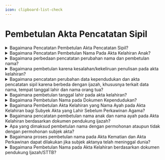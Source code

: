 ```yaml
---
icon: clipboard-list-check
---
```


# Pembetulan Akta Pencatatan Sipil

<details>

<summary>Bagaimana Pencatatan Pembetulan Akta Pencatatan Sipil?</summary>

Berdasarkan Pasal 59 Peraturan Presiden Nomor&#x20;96 Tahun 2019 diatur bahwa Pembetulan akta&#x20;Pencatatan Sipil dilakukan pada Disdukcapil&#x20;Kabupaten/Kota atau UPT Disdukcapil Kabupaten/Kota&#x20;atau Perwakilan Republik Indonesia sesuai domisili&#x20;dengan atau tanpa permohonan dari subjek akta.

a. Persyaratan pembetulan akta Pencatatan Sipil&#x20;diajukan permohonan oleh subjek akta karena&#x20;kesalahan tulis redaksional berupa:

1. dokumen autentik yang menjadi persyaratan   &#x20;pembuatan akta Pencatatan Sipil; dan
2. kutipan akta Pencatatan Sipil dimana terdapat   &#x20;kesalahan tulis redaksional.   &#x20;Hasil pencatatan pembetulan akta pencatatan sipil   &#x20;dimaksud, Disdukcapil Kabupaten/Kota atau UPT   &#x20;Disdukcapil Kabupaten/Kota atau Perwakilan   &#x20;Republik Indonesia membuat catatan pinggir pada   &#x20;register akta Pencatatan Sipil mengenai   &#x20;pembetulan akta, menerbitkan kembali kutipan akta   &#x20;Pencatatan Sipil dan mencabut kutipan akta   &#x20;Pencatatan Sipil dari subjek akta dan kutipan akta   &#x20;Pencatatan Sipil yang telah dibetulkan diserahkan   &#x20;kepada Pemohon.

b. Pencatatan pembetulan nama termasuk bagian&#x20;pembetulan Dokumen Kependudukan berdasarkan&#x20;dokumen otentik yang menjadi dasar untuk&#x20;pembetulan sebagaimana diamanatkan dalam&#x20;Pasal 4 ayat (4) Peraturan Menteri Dalam Negeri&#x20;Nomor 73 Tahun 2022.

Persyaratan pembetulan nama yang harus dipenuhi&#x20;berdasarkan Surat Dirjen Dukcapil Nomor&#x20;470/13287/Dukcapil tanggal 28 September 2021&#x20;berupa:

1. permohonan dari subjek akta atau orang lain   &#x20;yang dikuasakan;
2. fotokopi dokumen autentik meliputi ijazah, buku   &#x20;nikah, pasport dll;
3. kutipan akta Pencatatan Sipil dimana terdapat   &#x20;kesalahan nama;
4. mengisi SPTJM Kebenaran data dengan 2 orang   &#x20;saksi.

Hasil pencatatan pembetulan nama, Disdukcapil&#x20;membuat catatan pinggir pada register akta&#x20;Pencatatan Sipil mengenai pembetulan nama dan&#x20;menerbitkan kembali kutipan akta Pencatatan Sipil&#x20;serta mencabut kutipan akta Pencatatan Sipil dari&#x20;subjek akta.

c. Pembetulan akta Pencatatan Sipil tanpa&#x20;permohonan dari subjek akta dilakukan pembetulan&#x20;secara langsung oleh petugas sebelum diserahkan&#x20;kepada Pemohon sebagaimana diamanatkan dalam&#x20;Pasal 88 Permendagri Nomor 108 Tahun 2019.

**Sumber rujukan:**

* Pasal 71 ayat (1) ayat (2) dan ayat (3) UndangUndang No 23 Tahun 2006 tentang Administrasi  &#x20;Kependudukan. ([link](https://peraturan.go.id/id/uu-no-23-tahun-2006))
* Pasal 59 Peraturan Presiden Nomor 96 Tahun 2018  &#x20;tentang Persyaratan dan Tata Cara Pendaftaran  &#x20;Penduduk dan Pencatatan Sipil. ([link](https://peraturan.go.id/id/perpres-no-96-tahun-2018))
* Pasal 87 dan Pasal 88 Peraturan Menteri Dalam  &#x20;Negeri Nomor 108 Tahun 2019 tentang Peraturan  &#x20;Pelaksanaan Peraturan Presiden Nomor 96 Tahun  &#x20;2018 tentang Persyaratan dan Tata Cara Pendaftaran  &#x20;Penduduk dan Pencatatan Sipil.  ([link](https://peraturan.go.id/id/permendagri-no-108-tahun-2019))
* Peraturan Menteri Dalam Negeri Nomor 109 Tahun  &#x20;2019 tentang Formulir dan Buku Yang Digunakan  &#x20;Dalam Administrasi Kependudukan. ([link](https://peraturan.go.id/id/permendagri-no-109-tahun-2019))
* Pasal 4 ayat (4) Peraturan Menteri Dalam Negeri  &#x20;Nomor 73 Tahun 2022 tentang Pencatatan Nama pada  &#x20;Dokumen Kependudukan. ([link](https://peraturan.go.id/id/permendagri-no-73-tahun-2022))
* Keputusan Menteri Dalam Negeri Nomor 400.8.2-  &#x20;5484.Dukcapil Tahun 2022 tentang Petunjuk Teknis  &#x20;Pelayanan Pencatatan Sipil.
* Surat Dirjen Dukcapil yang ditujukan kepada Kepala  &#x20;Dinas Dukcapil di Seluruh Indonesia Nomor  &#x20;470/13287/Dukcapil tanggal 28 September 2021 hal  &#x20;Jenis Layanan, Persyaratan dan Penjelasan  &#x20;Pendaftaran Penduduk dan Pencatatan Sipil.

{% hint style="success" %}
Dibuat:  23 Juni 2025 10:00 WIB | Perubahan terakhir: 23 Juni 2025 10:00 WIB
{% endhint %}

</details>



<details>

<summary>Bagaimana Pencatatan Pembetulan Nama Pada Akta Kelahiran Anak?</summary>

Berdasarkan Peraturan Menteri Dalam Negeri&#x20;Nomor 73 Tahun 2022 yang berlaku sejak tanggal 21&#x20;April 2022, terdapat ketentuan Pasal 5 ayat (3) diatur&#x20;bahwa tata cara Pencatatan Nama pada Dokumen&#x20;Kependudukan dilarang:\
a. disingkat, kecuali tidak diartikan lain;\
b. menggunakan angka dan tanda baca; dan\
c. mencantumkan gelar pendidikan dan keagamaan&#x20;pada akta pencatatan sipil.

Selanjutnya pada Pasal 7 ayat (1) diatur&#x20;Penduduk yang memberikan nama yang melanggar&#x20;ketentuan Pasal 5 ayat (3), pejabat pada Disdukcapil&#x20;Kabupaten/Kota, UPT Disdukcapil Kabupaten/Kota, atau&#x20;Perwakilan Republik Indonesia tidak mencatatkan dan&#x20;menerbitkan Dokumen Kependudukan.

**Sumber rujukan:**

* Pasal 5 ayat (3) dan Pasal 7 ayat (1) Peraturan  &#x20;Menteri Dalam Negeri Nomor 73 Tahun 2022 tentang  &#x20;Pencatatan Nama pada Dokumen Kependudukan. ([link](https://peraturan.go.id/id/permendagri-no-73-tahun-2022))
* Surat Dirjen Dukcapil No. 472.11/8069/DUKCAPIL tgl  &#x20;28 April 2022 kpd Kadis Dukcapil Kota Depok.

{% hint style="success" %}
Dibuat:  23 Juni 2025 10:00 WIB | Perubahan terakhir: 23 Juni 2025 10:00 WIB
{% endhint %}

</details>



<details>

<summary>Bagaimana perbedaan pencatatan perubahan nama dan pembetulan nama?</summary>

a. Pencatatan perubahan nama diatur dalam Pasal 52&#x20;Undang-Undang Nomor 23 Tahun 2006 pada intinya&#x20;bahwa pencatatan perubahan nama dilaksanakan&#x20;berdasarkan penetapan pengadilan negeri. Dan&#x20;Pasal 4 ayat (3) Peraturan Menteri Dalam Negeri&#x20;Nomor 73 Tahun 2022 diatur bahwa Dalam hal&#x20;Penduduk melakukan perubahan nama, pencatatan&#x20;perubahan nama dilaksanakan berdasarkan&#x20;penetapan pengadilan negeri dan persyaratannya&#x20;diatur sesuai dengan ketentuan peraturan&#x20;perundang-undangan.&#x20;Hasil pencatatan perubahan, Disdukcapil membuat&#x20;catatan pinggir pada register akta Pencatatan Sipil&#x20;dan kutipan akta Pencatatan Sipil.

b. Pencatatan pembetulan nama diatur dalam Pasal 4&#x20;ayat (4) Peraturan Menteri Dalam Negeri Nomor 73&#x20;Tahun 2022, bahwa Dalam hal Penduduk melakukan&#x20;pembetulan nama, pencatatan pembetulan nama&#x20;termasuk bagian pembetulan Dokumen&#x20;Kependudukan berdasarkan dokumen otentik yang&#x20;menjadi dasar untuk pembetulan sesuai dengan&#x20;ketentuan peraturan perundang-undangan. Dan&#x20;Surat Dirjen Dukcapil Nomor 470/13287/Dukcapil&#x20;tanggal 28 September 2021 diatur bahwa bilamana&#x20;terdapat permohonan pembetulan nama, maka&#x20;pencatatannya termasuk dalam kategori pencatatan&#x20;pembetulan akta pencatatan sipil, dan harus&#x20;memenuhi persyaratan:

1. permohonan dari subjek akta atau orang lain   &#x20;yang dikuasakan;
2. fotokopi dokumen autentik meliputi ijazah,   &#x20;buku nikah, pasport dll;
3. kutipan akta Pencatatan Sipil dimana terdapat   &#x20;kesalahan nama;
4. mengisi SPTJM Kebenaran data dengan 2   &#x20;orang saksi (tidak perlu fotokopi KTP-el saksi).

Hasil pencatatan pembetulan nama, Disdukcapil&#x20;membuat catatan pinggir pada register akta&#x20;Pencatatan Sipil mengenai pembetulan nama dan&#x20;menerbitkan kembali kutipan akta Pencatatan Sipil&#x20;serta mencabut kutipan akta Pencatatan Sipil dari&#x20;subjek akta.

Berdasarkan penjelasan di atas dapat ditarik suatu&#x20;pemahaman bahwa kedua hal tersebut mengandung&#x20;kaidah yang berbeda?

a. Perubahan nama dilakukan apabila semua data&#x20;pada dokumen kependudukan dan dokumen&#x20;identitas lainnya namanya sama, jika ingin dikurangi&#x20;atau ditambahkan atau disisipkan satu kata atau&#x20;diganti nama secara keseluruhan harus berdasarkan&#x20;penetapan pengadilan negeri.

b. Pembetulan nama, dilakukan jika nama pada&#x20;dokumen kependudukan tersebut salah atau keliru,&#x20;dan ada dokumen otentik yang benar sebagai salah&#x20;satu indikator dasar untuk dilakukan embetulan&#x20;nama ditambahkan dengan mengisi surat&#x20;pernyataan tanggung jawab mutlak (SPTJM) dengan&#x20;2 (dua)orang saksi

**Sumber rujukan:**

* Pasal 52 Undang-Undang Nomor 23 Tahun 2006  &#x20;tentang Administrasi Kependudukan.([link](https://peraturan.go.id/id/uu-no-23-tahun-2006))
* Pasal 4 ayat (3) dan ayat (4) Peraturan Menteri  &#x20;Dalam Negeri Nomor 73 Tahun 2022 tentang  &#x20;Pencatatan Nama pada Dokumen Kependudukan. (l[ink](https://peraturan.go.id/id/permendagri-no-73-tahun-2022))
* Surat Dirjen Dukcapil yang ditujukan kepada Kepala  &#x20;Dinas Dukcapil di Seluruh Indonesia Nomor  &#x20;470/13287/Dukcapil tanggal 28 September 2021 hal  &#x20;Jenis Layanan, Persyaratan dan Penjelasan  &#x20;Pendaftaran Penduduk dan Pencatatan Sipil.

{% hint style="success" %}
Dibuat:  23 Juni 2025 10:00 WIB | Perubahan terakhir: 23 Juni 2025 10:00 WIB
{% endhint %}

</details>



<details>

<summary>Bagaimana pembetulan karena kesalahan/kekeliruan penulisan pada akta kelahiran?</summary>

Berdasarkan Peraturan Menteri Dalam Negeri&#x20;Nomor 19 Tahun 2010, diatur bahwa tempat lahir yaitu&#x20;Nama Kabupaten/Kota tempat penduduk dilahirkan,&#x20;bukan nama kampung, desa/kelurahan atau kecamatan.

Apabila nyata-nyata terjadi kesalahan/kekeliruan&#x20;dalam penulisan akta pencatatan sipil termasuk akta&#x20;kelahiran, antara lain mengenai tempat lahir, urutan&#x20;anak, jenis kelamin dan nama orang tua, maka dapat&#x20;dibetulkan oleh Pejabat Pencatatan Sipil berdasarkan&#x20;asas Contrarius Actus. Pemohon harus membuat surat&#x20;pernyataan tanggung jawab mutlak untuk menjamin&#x20;kebenaran data yang diberikan. Pembetulan dilakukan&#x20;dengan membuat catatan pinggir pada register dan&#x20;kutipan akta pencatatan sipil. Jika kesalahan tersebut,&#x20;hanya berupa kesalahan tulis redaksional (tidak&#x20;merubah makna), pembetulan dilakukan dengan&#x20;menarik kutipan akta yang mengalami kesalahan tulis&#x20;redaksional dan menerbitkan kembali kutipan akta serta&#x20;membuat catatan pinggir pada register akta pencatatan&#x20;sipil mengenai pembetulan tersebut.

**Sumber rujukan:**\
Surat Dirjen Dukcapil No. 472/9670/Dukcapil tgl 19&#x20;Desember 2019 kpd Kadis Dukcapil Kab.  Lebong.

{% hint style="success" %}
Dibuat:  23 Juni 2025 10:00 WIB | Perubahan terakhir: 23 Juni 2025 10:00 WIB
{% endhint %}

</details>



<details>

<summary>Bagaimana pencatatan perubahan data kependudukan dan akta pencatatan sipil karena berbeda dengan ijazah, khususnya terkait data nama, tempat tanggal lahir dan nama orang tua?</summary>

a. Berdasarkan Pasal 53 Peraturan Presiden Nomor 96&#x20;Tahun 2018 diatur bahwa pencatatan perubahan&#x20;nama Penduduk harus memenuhi persyaratan&#x20;salinan penetapan pengadilan negeri.

b. Merujuk Pasal 3 ayat (3) huruf a Peraturan Menteri&#x20;Dalam Negeri Nomor 74 Tahun 2015 diatur dalam&#x20;hal terjadi kesalahan penulisan tempat tanggal lahir&#x20;dilakukan dengan melampirkan dokumen sah yaitu&#x20;kutipan akta kelahiran dan/atau ijazah, selanjutnya&#x20;Pasal 6 huruf a diatur perubahan elemen data nama&#x20;dilakukan dengan cara melampirkan fotokopi kutipan&#x20;akta kelahiran atau ijazah, dan Pasal 15 ayat (1) dan&#x20;ayat (2) diatur elemen data statis tempat dan tanggal&#x20;lahir dapat dilakukan perubahan dengan cara&#x20;melampirkan fotokopi salinan penetapan pengadilan&#x20;dan menunjukkan salinan penetapan pengadilan.

c. Selanjutnya pada Lampiran Format I C dan Format 2&#x20;C Permendikbud Nomor 29 Tahun 2014 tentang&#x20;pengesahan Fotokopi Ijazah/Surat Tanda Tamat&#x20;Belajar dan Penerbitan Surat Keterangan Kesalahan&#x20;penulisan Ijazah/STTB bagi sekolah masih&#x20;operasional dan sekolah sudah tidak operasional&#x20;atau tutup.&#x20;Mengenai perubahan data kependudukan (seperti nama,&#x20;tempat tanggal lahir, nama orang tua di dalam Kartu&#x20;Keluarga dan KTP-el) dan akta pencatatan sipil karena&#x20;berbeda dengan ijazah diberikan penjelasan dengan&#x20;terlebih dahulu melihat dokumen pendukung yang&#x20;menyatakan identitas sebenarnya yang ada di dalam&#x20;dokumen pendukung tersebut sebagai berikut:

1. &#x20;Terhadap perubahan elemen data nama pada KK   &#x20;dan KTP-el dilakukan dengan melampirkan   &#x20;persyaratan fotokopi kutipan akta kelahiran dan/atau   &#x20;ijazah, selanjutnya elemen data tempat dan tanggal   &#x20;lahir dilakukan dengan melampirkan fotokopi salinan   &#x20;penetapan pengadilan; dan perubahan nama pada   &#x20;akta pencatatan sipil harus memenuhi persyaratan   &#x20;salinan penetapan pengadilan negeri; serta   &#x20;perbaikan kesalahan penulisan pada Ijazah/STTB   &#x20;yang ditandatangani oleh Kepala Dinas Pendidikan   &#x20;Kabupaten/Kota dan/atau Kepala Sekolah;
2. Terkait adanya penolakan pengadilan atas   &#x20;permohonan perubahan data dari masyarakat, maka   &#x20;perlu dilampirkan salinan penetapan pengadilan.

**Sumber rujukan:**

* Pasal 53 Peraturan Presiden Nomor 96 Tahun 2018  &#x20;tentang Persyaratan dan Tata Cara Pendaftaran  &#x20;Penduduk dan Pencatatan Sipil. ([link](https://peraturan.go.id/id/permendagri-no-108-tahun-2019))
* Pasal 3 ayat (3) huruf a Peraturan Menteri Dalam  &#x20;Negeri Nomor 74 Tahun 2015 Tata Cara Perubahan&#x20;  Elemen Data Penduduk Dalam Kartu Tanda  &#x20;Penduduk Elektronik.
* Lampiran Format I C dan Format 2 C Permendikbud  &#x20;Nomor 29 Tahun 2014 tentang Pengesahan Fotokopi  &#x20;Ijazah/Surat Tanda Tamat Belajar, Surat Keterangan  &#x20;Pengganti Ijazah/Surat Tanda Tamat Belajar dan  &#x20;Penerbitan Surat Keterangan Pengganti Ijazah/STTB  &#x20;Jenjang Pendidikan Dasar dan Menengah.
* Surat Dirjen Dukcapil No. 470/4544/Dukcapil tanggal  &#x20;31 Mei 2019 kepada Kadis Dukcapil Kota  &#x20;Gunungsitoli.

{% hint style="success" %}
Dibuat:  23 Juni 2025 10:00 WIB | Perubahan terakhir: 23 Juni 2025 10:00 WIB
{% endhint %}

</details>



<details>

<summary>Bagaimana pembetulan tanggal lahir pada akta kelahiran?</summary>

a. Berdasarkan Pasal 59 ayat (2) Peraturan Presiden&#x20;Nomor 96 Tahun 2018 serta Pasal 87 dan 89 ayat&#x20;(2) dan ayat (4) Peraturan Menteri Dalam Negeri&#x20;Nomor 108 Tahun 2019, diatur pembetulan akta&#x20;pencatatan sipil dilaksanakan berdasarkan dokumen&#x20;autentik yang menjadi persyaratan pembuatan akta&#x20;pencatatan sipil. Pembatalan akta pencatatan sipil&#x20;juga dapat dilakukan tanpa melalui penetapan&#x20;pengadilan / Contrarius Actus yaitu oleh Pejabat&#x20;Pencatatan Sipil. Perubahan tanggal kelahiran pada&#x20;akta kelahiran tidak berdasarkan dokumen autentik&#x20;dan juga sesuai Laporan Akhir Hasil Pemeriksaan&#x20;(LAHP) dari Ombudsman RI Perwakilan bahwa&#x20;terjadi maladministrasi dalam penerbitan&#x20;perubahan/perbaikan akta kelahiran, maka&#x20;perubahan tersebut dapat dibatalkan olen Pejabat&#x20;Pencatatan Sipil tanpa melalui penetapan&#x20;pengadilan.

b. Pembatalan dilakukan berdasarkan permohonan dari&#x20;subyek akta atau orang lain yang merasa dirugikan,&#x20;dengan tata cara menarik kutipan akta kelahiran&#x20;dimaksud dari subyek akta serta membuat catatan&#x20;pinggir pada register akta kelahiran dan menerbitkan&#x20;kembali kutipan akta kelahiran sesuai tanggal lahir&#x20;yang semula.

**Sumber rujukan:**

* Pasal 59 ayat (2) Peraturan Presiden Nomor 96  &#x20;Tahun 2018 tentang Persyaratan dan Tata Cara  &#x20;Pendaftaran Penduduk dan Pencatatan Sipil.([link](https://peraturan.go.id/id/perpres-no-96-tahun-2018))
* Pasal 87 dan 89 ayat (2) dan ayat (4) Peraturan  &#x20;Menteri Dalam Negeri Nomor 108 Tahun 2019  &#x20;tentang Peraturan Pelaksanaan Peraturan Presiden  &#x20;Nomor 96 Tahun 2018 tentang Persyaratan dan Tata  &#x20;Cara Pendaftaran Penduduk dan Pencatatan Sipil. ([link](https://peraturan.go.id/id/permendagri-no-108-tahun-2019))
* Surat Dirjen Dukcapil No. 472.11/6241/DUKCAPIL,  &#x20;Maret 2020 kepada Kadis Dukcapil Kota Subang.

{% hint style="success" %}
Dibuat:  23 Juni 2025 10:00 WIB | Perubahan terakhir: 23 Juni 2025 10:00 WIB
{% endhint %}

</details>



<details>

<summary>Bagaimana Pembetulan Nama pada DokumenKependudukan?</summary>

a. Berdasarkan Pasal 4 ayat (4) Peraturan Menteri&#x20;Dalam Negeri Nomor 73 Tahun 2022, diatur bahwa&#x20;dalam hal Penduduk melakukan pembetulan nama,&#x20;pencatatan pembetulan nama termasuk bagian&#x20;pembetulan Dokumen Kependudukan berdasarkan&#x20;dokumen otentik yang menjadi dasar untuk&#x20;pembetulan sesuai dengan ketentuan peraturan&#x20;perundang undangan.&#x20;\
\
b. Penjelasan angka 38 pada Lampiran Surat Dirjen&#x20;Dukcapil Nomor 470/13287/Dukcapil tanggal 28&#x20;September 2021 disebutkan bahwa bilamana&#x20;terdapat permohonan pembetulan nama, maka&#x20;pencatatannya termasuk dalam kategori pencatatan&#x20;pembetulan akta pencatatan sipil, dan harus&#x20;memenuhi persyaratan berupa:

1. Permohonan dari subjek akta atau orang lain   &#x20;yang dikuasakan;
2. Fotokopi dokumen otentik meliputi Ijazah, Buku   &#x20;Nikah, Pasport dll;
3. Kutipan akta pencatatan sipil dimana terdapat   &#x20;kesalahan nama; dan
4. Mengisi SPTJM Kebenaran Data dengan 2   &#x20;orang saksi.   &#x20;

Merujuk ketentuan di atas, hasil dari pencatatan&#x20;pembetulan nama yaitu Disdukcapil Kabupaten/Kota&#x20;membuat Catatan Pinggir pada Register Akta&#x20;Pencatatan Sipil mengenai pembetulan nama dan&#x20;menerbitkan kembali Kutipan Akta Pencatatan Sipil serta&#x20;mencabut Kutipan Akta Pencatatan Sipil dari subjek&#x20;akta.

**Sumber rujukan:**

* Pasal 4 ayat (4) Peraturan Menteri Dalam Negeri  &#x20;Nomor 73 Tahun 2022 tentang Pencatatan Nama  &#x20;pada Dokumen Kependudukan.
* Penjelasan angka 38 pada Lampiran Surat Dirjen  &#x20;Dukcapil yang ditujukan kepada Kepala Disdukcapil  &#x20;di Seluruh Indonesia Nomor 470/13287/Dukcapil  &#x20;tanggal 28 September 2021 hal Jenis Layanan,  &#x20;Persyaratan dan Penjelasan Pendaftaran Penduduk  &#x20;dan Pencatatan Sipil.
* Surat Dirjen Dukcapil No. 400.8.6.7/5492/DUKCAPIL  &#x20;tgl 20 Juni 2023 kpd Kadis Dukcapil Kab. Pasuruan.

{% hint style="success" %}
Dibuat:  23 Juni 2025 10:00 WIB | Perubahan terakhir: 23 Juni 2025 10:00 WIB
{% endhint %}

</details>



<details>

<summary>Bagaimana Pembetulan Akta Kelahiran yang Nama Ayah pada Akta Kelahiran bagi Subyek Akta yang Lahir Sebelum Perkawinan Agama?</summary>

Berdasarkan Peraturan Menteri Dalam Negeri Nomor&#x20;108 Tahun 2019, pada:\
a. Pasal 48 ayat (2) diatur bahwa dalam hal pencatatan&#x20;kelahiran tidak dapat memenuhi persyaratan berupa&#x20;buku nikah/kutipan akta perkawinan atau bukti lain&#x20;yang sah; dan status hubungan dalam keluarga pada&#x20;Kartu Keluarga menunjukan status hubungan&#x20;perkawinan sebagai suami istri, dilakukan pencatatan&#x20;dalam Register Akta Kelahiran dan Kutipan Akta&#x20;Kelahiran sebagai Anak Ayah dan Ibu dengan&#x20;tambahan Frasa, yaitu: yang perkawinannya belum&#x20;tercatat sesuai dengan ketentuan peraturan&#x20;perundang-undangan.

b. Pasal 87 (2) huruf d dan e, disebutkan bahwa&#x20;pencatatan Pembetulan Akta Pencatatan Sipil&#x20;dilakukan oleh Pejabat Pencatatan Sipil dengan&#x20;membuat Catatan Pinggir pada Register Akta&#x20;Pencatatan Sipil mengenai pembetulan Akta,&#x20;menerbitkan kembali Kutipan Akta Pencatatan Sipil&#x20;dan mencabut Kutipan Akta Pencatatan Sipil dari&#x20;subjek akta.

Merujuk ketentuan di atas, Akta Kelahiran anak seorang&#x20;Ibu dapat dilakukan pembetulan menjadi anak Ayah dan&#x20;Ibu dengan tambahan frasa dimaksud, apabila pada&#x20;saat anak tersebut dilahirkan orang tuanya sudah&#x20;menunjukkan sebagai suami istri dalam Kartu Keluarga,&#x20;dengan membuat Surat Pernyataan Tanggung Jawab&#x20;Mutlak (SPTJM) Kebenaran sebagai Pasangan Suami&#x20;Istri (F-2.04). Selanjutnya Pejabat Pencatatan Sipil&#x20;membuat Catatan Pinggir pada Register Akta Kelahiran&#x20;dan menerbitkan kembali Kutipan Akta Kelahiran serta&#x20;mencabut Kutipan Akta Kelahiran lama dari subjek akta.

**Sumber rujukan:**

* Pasal 48 ayat (2) dan Pasal 87 (2) huruf d dan e  &#x20;Peraturan Menteri Dalam Negeri Nomor 108 Tahun  &#x20;2019 tentang Peraturan Pelaksanaan Peraturan  &#x20;Presiden Nomor 96 Tahun 2018 tentang Persyaratan  &#x20;dan Tata Cara Dafduk dan Pencatatan Sipil. ([link](https://peraturan.go.id/id/permendagri-no-108-tahun-2019))
* Surat Dirjen Dukcapil No. 400.8.2.2/10168/DUKCAPIL  &#x20;tgl 5 Juli 2023 kpd Kadis Dukcapil Kab Pasuruan.

{% hint style="success" %}
Dibuat:  23 Juni 2025 10:00 WIB | Perubahan terakhir: 23 Juni 2025 10:00 WIB
{% endhint %}

</details>



<details>

<summary>Bagaimana pencatatan pembetulan nama anak dan nama ayah pada Akta Kelahiran berdasarkan dokumen pendukung ijazah?</summary>

a. Berdasarkan Pasal 4 ayat (4) Peraturan Menteri&#x20;Dalam Negeri Nomor 73 Tahun 2022 diatur bahwa&#x20;dalam hal Penduduk melakukan pembetulan nama,&#x20;pencatatan pembetulan nama termasuk bagian&#x20;pembetulan Dokumen Kependudukan berdasarkan&#x20;dokumen otentik yang menjadi dasar untuk&#x20;pembetulan sesuai dengan ketentuan peraturan&#x20;perundang-undangan.

b. Penjelasan angka 38 pada Lampiran Surat Dirjen&#x20;Dukcapil Nomor 470/13287/Dukcapil tanggal 28&#x20;September 2021 diatur bahwa Bilamana terdapat&#x20;permohonan pembentulan nama, maka&#x20;pencatatannya termasuk dalam kategori pencatatan&#x20;pembetulan akta pencatatan sipil, dan harus&#x20;memenuhi persyaratan berupa:

1. permohonan dari subjek akta atau orang lain   &#x20;yang dikuasakan;
2. fotokopi dokumen autentik meliputi ijazah, buku   &#x20;nikah, pasport dll;
3. kutipan akta Pencatatan Sipil dimana terdapat   &#x20;kesalahan nama;
4. mengisi SPTJM Kebenaran data dengan 2 orang   &#x20;saksi (tidak perlu fotokopi KTP-el saksi).

Merujuk ketentuan di atas, maka pembetulan&#x20;nama anak dan nama ayah pada akta kelahiran dapat&#x20;dilakukan berdasarkan permohonan dan melampirkan&#x20;dokumen pendukung berupa ijazah dan kartu keluarga&#x20;dimaksud serta pemohon membuat Surat Pernyataan&#x20;Tanggung Jawab Mutlak (SPTJM) Kebenaran data&#x20;dengan 2 (dua) orang saksi.&#x20;Hasil pencatatan pembetulan nama yaitu&#x20;Disdukcapil Kabupaten/Kota membuat catatan pinggir&#x20;pada register akta Pencatatan Sipil mengenai&#x20;pembetulan nama dan menerbitkan kembali kutipan akta\
Pencatatan Sipil serta mencabut kutipan akta&#x20;Pencatatan Sipil dari subjek akta.

**Sumber rujukan:**

* Pasal 4 ayat (4) Peraturan Menteri Dalam Negeri  &#x20;Nomor 73 Tahun 2022 tentang Pencatatan Nama  &#x20;Pada Dokumen Kependudukan.
* Penjelasan angka 38 pada Lampiran Surat Dirjen  &#x20;Dukcapil yang ditujukan kepada Kepala Dinas  &#x20;Dukcapil di Seluruh Indonesia Nomor  &#x20;470/13287/Dukcapil tanggal 28 September 2021 hal  &#x20;Jenis Layanan, Persyaratan dan Penjelasan  &#x20;Pendaftaran Penduduk dan Pencatatan Sipil.
* Surat Dirjen Kependudukan dan Pencatatan Sipil  &#x20;Nomor 400.8.2.11/12034DUKCAPIL, Tgl 15 Agustus  &#x20;2023 kpd Kadis Dukcapil Kota Medan

{% hint style="success" %}
Dibuat:  23 Juni 2025 10:00 WIB | Perubahan terakhir: 23 Juni 2025 10:00 WIB
{% endhint %}

</details>



<details>

<summary>Apa yang dimaksud pembetulan nama dengan permohonan ataupun tidak dengan permohonan subjek akta?</summary>

Pembetulan nama dengan permohonan dilakukanjika akta pencatatan sipil sudah diserahkan kepadapemohon sedangkan pembetulan nama tanpapermohonan jika akta pencatatan sipil yang diterbitkan&#x20;belum diserahkan kepada pemohon.&#x20;Persyaratan pencatatan pembetulan nama dengan&#x20;permohonan dengan memenuhi persyaratan berupa&#x20;kutipan akta pencatatan sipil/dokumen kependudukan&#x20;yang akan dibetulkan, dokumen otentik dan SPTJM&#x20;dengan 2 (dua) orang saksi.&#x20;Berdasarkan Pasal 87 Peraturan Menteri Dalam Negeri&#x20;Nomor 108 Tahun 2019 diatur bahwa Pencatatan&#x20;pembetulan akta Pencatatan Sipil yang telah memenuhi&#x20;persyaratan dilakukan dengan tata cara:

a. Pemohon mengisi dan menandatangani formulir&#x20;pelaporan serta menyerahkan persyaratan\
b. petugas pelayanan melakukan verifikasi dan validasi&#x20;terhadap formulir pelaporan dan persyaratan&#x20;petugas pada Disdukcapil Kabupaten/Kota atau UPT&#x20;Disdukcapil Kabupaten/Kota atau Perwakilan&#x20;Republik Indonesia melakukan perekaman data ke&#x20;dalam basis data kependudukan;\
c. pejabat Pencatatan Sipil pada Disdukcapil&#x20;Kabupaten/Kota atau UPT Disdukcapil\
Kabupaten/Kota atau Perwakilan Republik Indonesia&#x20;membuat catatan pinggir pada register akta&#x20;Pencatatan Sipil mengenai pembetulan akta;\
d. pejabat Pencatatan Sipil sebagaimana dimaksud&#x20;dalam huruf d, menerbitkan kembali kutipan akta&#x20;Pencatatan Sipil dan mencabut kutipan akta&#x20;Pencatatan Sipil dari subjek akta; dan\
e. kutipan akta Pencatatan Sipil yang telah dibetulkan&#x20;diserahkan kepada Pemohon.

**Sumber rujukan:**\
Pasal 86, Pasal 87 dan Pasal 88 Peraturan Menteri&#x20;Dalam Negeri 108 Tahun 2019 tentang Peraturan&#x20;Pelaksanaan Peraturan Presiden Nomor 96 Tahun 2018&#x20;tentang Persyaratan dan Tata Cara Pendaftaran&#x20;Penduduk dan Pencatatan Sipil.

{% hint style="success" %}
Dibuat:  23 Juni 2025 10:00 WIB | Perubahan terakhir: 23 Juni 2025 10:00 WIB
{% endhint %}

</details>



<details>

<summary>Bagaimana proses pembetulan nama pada Akta Kematian dan Akta Perkawinan dapat dilakukan jika subjek aktanya telah meninggal dunia?</summary>

Proses pembetulan nama pada Akta Kematian&#x20;dan Akta Perkawinan bagi subjek akta yang telah&#x20;meninggal dunia dapat dilakukan dengan mengacu pada&#x20;ketentuan yang diatur dalam Pasal 4 ayat (4) Peraturan&#x20;Menteri Dalam Negeri Nomor 73 Tahun 2022 tentang&#x20;Pencatatan Nama pada Dokumen Kependudukan,&#x20;berdasarkan dokumen otentik yang menjadi dasar untuk&#x20;pembetulan sesuai dengan ketentuan peraturan&#x20;perundang-undangan.&#x20;Untuk melakukan pembetulan nama pada Akta&#x20;Kematian dan Akta Perkawinan, diperlukan dokumen&#x20;pendukung seperti Akta Kelahiran dan Ijazah. Selain itu,&#x20;harus dibuat Surat Pernyataan Tanggung Jawab Mutlak&#x20;(SPTJM) yang ditandatangani oleh 2 (dua) orang saksi.&#x20;Dengan adanya dokumen pendukung dan SPTJM&#x20;tersebut, pencatatan pembetulan nama pada Akta&#x20;Kematian dan Akta Perkawinan dapat dilakukan&#x20;meskipun subjek aktanya telah meninggal dunia.

**Sumber rujukan:**

* Peraturan Menteri Dalam Negeri Nomor 73 Tahun  &#x20;2022 tentang Pencatatan Nama pada Dokumen  &#x20;Kependudukan; ([link](https://peraturan.go.id/id/permendagri-no-73-tahun-2022))
* Surat Dirjen Dukcapil No. 400.8.2.2/2119/Dukcapil tgl  &#x20;20 Februari 2024 kepada Kepala Disdukcapil Provinsi  &#x20;DKI Jakarta tentang Penjelasan Pembetulan Nama  &#x20;Pada Akta Kematian dan Akta Perkawinan.

{% hint style="success" %}
Dibuat:  23 Juni 2025 10:00 WIB | Perubahan terakhir: 23 Juni 2025 10:00 WIB
{% endhint %}

</details>



<details>

<summary>Bagaimana Pembetulan Nama pada Akta Kelahiran berdasarkan dokumen pendukung Ijazah/STTB?</summary>

a. Berdasarkan Pasal 52 Undang-Undang Nomor 23&#x20;Tahun 2006, Pasal 53 Peraturan Presiden Nomor&#x20;Nomor 96 Tahun 2018 dan Pasal 80 Peraturan&#x20;Menteri Dalam Negeri Nomor 108 Tahun 2019 yang&#x20;intinya diatur bahwa pencatatan perubahan nama&#x20;dilaksanakan berdasarkan penetapan pengadilan&#x20;dengan membuat catatan pinggir pada register akta&#x20;pencatatan sipil dan kutipan akta pencatatan sipil.

b. Pasal 71 Undang-Undang Nomor 23 Tahun 2006&#x20;diatur bahwa pembetulan akta pencatatan sipil&#x20;hanya dilakukan untuk akta yang mengalami&#x20;kesalahan tulis redaksional.

c. Selanjutnya Pasal 4 ayat (4) Peraturan Menteri&#x20;Dalam Negeri Nomor 73 Tahun 2022 diatur bahwa&#x20;dalam hal penduduk melakukan pembetulan nama,&#x20;pencatatan pembetulan nama termasuk bagian&#x20;pembetulan dokumen kependudukan berdasarkan&#x20;dokumen otentik yang menjadi dasar untuk&#x20;pembetulan sesuai dengan ketentuan peraturan&#x20;perundang-undangan.

d. Merujuk ketentuan tersebut di atas, disampaikan&#x20;penjelasan sebagai berikut:

1. Perubahan nama pada akta pencatatan sipil   &#x20;termasuk akta kelahiran harus memenuhi   \
   persyaratan salinan penetapan pengadilan   &#x20;negeri.
2. Pembetulan nama pada akta pencatatan sipil,   &#x20;dapat dilakukan tanpa penetapan pengadilan   &#x20;apabila ada dokumen otentik yang menjadi   &#x20;dasar pembetulan dan tidak berubah   &#x20;sepenuhnya/sama sekali. Pembetulan tersebut   &#x20;juga berlaku terhadap akta kelahiran yang   &#x20;diterbitkan terlebih dahulu dari pada ijazahnya.

e. Merujuk Peraturan Menteri Pendidikan dan&#x20;Kebudayaan Nomor 29 Tahun 2014 pada Lampiran&#x20;Format 1 C dan Format 2 C, yang intinya diatur&#x20;bahwa kesalahan penulisan ijazah/STTB dapat&#x20;dilakukan perbaikan/pembetulan berdasarkan surat&#x20;keterangan yang ditandatangani oleh Kepala Dinas&#x20;Pendidikan Kabupaten/Kota dan/atau Kepala&#x20;Sekolah.

**Sumber rujukan:**

* Pasal 52 Undang-Undang Nomor 23 Tahun 2006,  &#x20;Pasal 53 Peraturan Presiden Nomor Nomor 96 Tahun  &#x20;2018 dan Pasal 80 Peraturan Menteri Dalam Negeri  &#x20;Nomor 108 Tahun 2019. ([link](https://peraturan.go.id/id/uu-no-23-tahun-2006)) ([link](https://peraturan.go.id/id/perpres-no-96-tahun-2018)) ([link](https://peraturan.go.id/id/permendagri-no-108-tahun-2019))
* Pasal 71 Undang-Undang Nomor 23 Tahun 2006.([link](https://peraturan.go.id/id/uu-no-23-tahun-2006))
* Pasal 4 ayat (4) Peraturan Menteri Dalam Negeri  &#x20;Nomor 73 Tahun 2022. ([link](https://peraturan.go.id/id/permendagri-no-73-tahun-2022))
* Peraturan Menteri Pendidikan dan Kebudayaan  &#x20;Nomor 29 Tahun 2014 pada Lampiran Format 1 C dan  &#x20;Format 2 C.
* Surat Dirjen ke Kepala Disdukcapil Kab. Kulon Progo  &#x20;Nomor 400.8.2.2/2120/Dukcapil tgl 20 Februari 2024  &#x20;Hal Pembetulan Nama pada Akta kelahiran

{% hint style="success" %}
Dibuat:  23 Juni 2025 10:00 WIB | Perubahan terakhir: 23 Juni 2025 10:00 WIB
{% endhint %}

</details>

